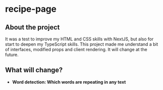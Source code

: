 # recipe-page

## About the project
It was a test to improve my HTML and CSS skills with NextJS, but also for start to deepen my TypeScript skills. This project made me understand a bit of interfaces, modified props and client rendering. It will change at the future.

## What will change?
- **Word detection: Which words are repeating in any text**
